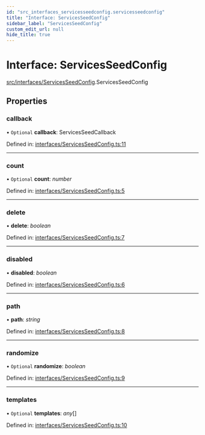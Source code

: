 ```yaml
---
id: "src_interfaces_servicesseedconfig.servicesseedconfig"
title: "Interface: ServicesSeedConfig"
sidebar_label: "ServicesSeedConfig"
custom_edit_url: null
hide_title: true
---
```


# Interface: ServicesSeedConfig

[src/interfaces/ServicesSeedConfig](../modules/src_interfaces_servicesseedconfig.md).ServicesSeedConfig

## Properties

### callback

• `Optional` **callback**: ServicesSeedCallback

Defined in: [interfaces/ServicesSeedConfig.ts:11](https://github.com/xr3ngine/xr3ngine/blob/a16a45d7e/packages/common/src/interfaces/ServicesSeedConfig.ts#L11)

___

### count

• `Optional` **count**: *number*

Defined in: [interfaces/ServicesSeedConfig.ts:5](https://github.com/xr3ngine/xr3ngine/blob/a16a45d7e/packages/common/src/interfaces/ServicesSeedConfig.ts#L5)

___

### delete

• **delete**: *boolean*

Defined in: [interfaces/ServicesSeedConfig.ts:7](https://github.com/xr3ngine/xr3ngine/blob/a16a45d7e/packages/common/src/interfaces/ServicesSeedConfig.ts#L7)

___

### disabled

• **disabled**: *boolean*

Defined in: [interfaces/ServicesSeedConfig.ts:6](https://github.com/xr3ngine/xr3ngine/blob/a16a45d7e/packages/common/src/interfaces/ServicesSeedConfig.ts#L6)

___

### path

• **path**: *string*

Defined in: [interfaces/ServicesSeedConfig.ts:8](https://github.com/xr3ngine/xr3ngine/blob/a16a45d7e/packages/common/src/interfaces/ServicesSeedConfig.ts#L8)

___

### randomize

• `Optional` **randomize**: *boolean*

Defined in: [interfaces/ServicesSeedConfig.ts:9](https://github.com/xr3ngine/xr3ngine/blob/a16a45d7e/packages/common/src/interfaces/ServicesSeedConfig.ts#L9)

___

### templates

• `Optional` **templates**: *any*[]

Defined in: [interfaces/ServicesSeedConfig.ts:10](https://github.com/xr3ngine/xr3ngine/blob/a16a45d7e/packages/common/src/interfaces/ServicesSeedConfig.ts#L10)
